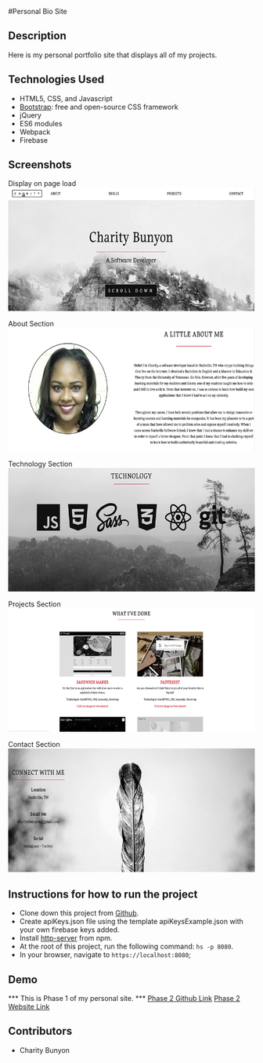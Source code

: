 #Personal Bio Site

## Description
Here is my personal portfolio site that displays all of my projects.

## Technologies Used

* HTML5, CSS, and Javascript
* [Bootstrap](https://getbootstrap.com/): free and open-source CSS framework
* jQuery
* ES6 modules
* Webpack
* Firebase

## Screenshots
Display on page load
![on load](https://raw.githubusercontent.com/CharityBunyon/Personal-Bio-Site/master/screenshots/Home.png)

About Section
![about](https://raw.githubusercontent.com/CharityBunyon/Personal-Bio-Site/master/screenshots/About.png)

Technology Section
![skills](https://raw.githubusercontent.com/CharityBunyon/Personal-Bio-Site/master/screenshots/Technologies.png)

Projects Section
![projects](https://raw.githubusercontent.com/CharityBunyon/Personal-Bio-Site/master/screenshots/Projects.png)

Contact Section
![create pin](https://github.com/CharityBunyon/Personal-Bio-Site/blob/master/screenshots/Contact.png)




## Instructions for how to run the project

* Clone down this project from [Github](https://github.com/CharityBunyon/Personal-Bio-Site).
* Create apiKeys.json file using the template apiKeysExample.json with your own firebase keys added.
* Install [http-server](https://www.npmjs.com/package/http-server) from npm.
* At the root of this project, run the following command: `hs -p 8080`.
* In your browser, navigate to `https://localhost:8080`;

## Demo

*** This is Phase 1 of my personal site. ***
[Phase 2 Github Link](https://github.com/CharityBunyon/CB)
[Phase 2 Website Link](https://personal-site-44635.firebaseapp.com/)

## Contributors

* Charity Bunyon